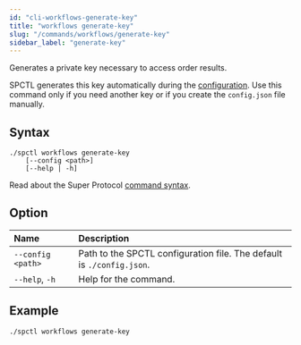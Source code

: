 ```yaml
---
id: "cli-workflows-generate-key"
title: "workflows generate-key"
slug: "/commands/workflows/generate-key"
sidebar_label: "generate-key"
---
```


Generates a private key necessary to access order results.

SPCTL generates this key automatically during the [configuration](/cli). Use this command only if you need another key or if you create the `config.json` file manually.

## Syntax

```
./spctl workflows generate-key
    [--config <path>]
    [--help | -h]
```

Read about the Super Protocol [command syntax](/cli/commands#command-syntax).

## Option

| **Name** | **Description** |
| :- | :- |
| `--config <path>` | Path to the SPCTL configuration file. The default is `./config.json`. |
| `--help`, `-h` | Help for the command. |

## Example

```
./spctl workflows generate-key
```